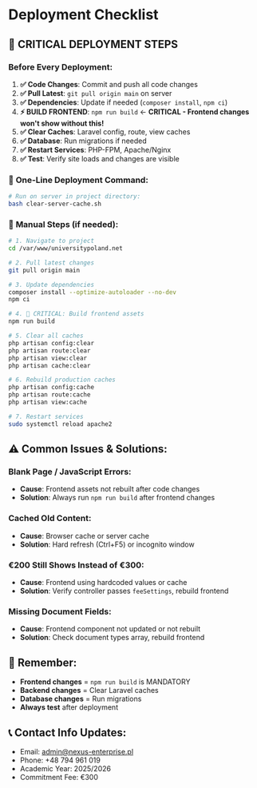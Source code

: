 # Deployment Checklist

## 🚨 **CRITICAL DEPLOYMENT STEPS**

### Before Every Deployment:

1. **✅ Code Changes**: Commit and push all code changes
2. **✅ Pull Latest**: `git pull origin main` on server
3. **✅ Dependencies**: Update if needed (`composer install`, `npm ci`)
4. **⚡ BUILD FRONTEND**: `npm run build` ← **CRITICAL - Frontend changes won't show without this!**
5. **✅ Clear Caches**: Laravel config, route, view caches
6. **✅ Database**: Run migrations if needed
7. **✅ Restart Services**: PHP-FPM, Apache/Nginx
8. **✅ Test**: Verify site loads and changes are visible

### 🔧 **One-Line Deployment Command:**

```bash
# Run on server in project directory:
bash clear-server-cache.sh
```

### 📝 **Manual Steps (if needed):**

```bash
# 1. Navigate to project
cd /var/www/universitypoland.net

# 2. Pull latest changes  
git pull origin main

# 3. Update dependencies
composer install --optimize-autoloader --no-dev
npm ci

# 4. 🚨 CRITICAL: Build frontend assets
npm run build

# 5. Clear all caches
php artisan config:clear
php artisan route:clear  
php artisan view:clear
php artisan cache:clear

# 6. Rebuild production caches
php artisan config:cache
php artisan route:cache
php artisan view:cache

# 7. Restart services
sudo systemctl reload apache2
```

## ⚠️ **Common Issues & Solutions:**

### **Blank Page / JavaScript Errors:**
- **Cause**: Frontend assets not rebuilt after code changes
- **Solution**: Always run `npm run build` after frontend changes

### **Cached Old Content:**
- **Cause**: Browser cache or server cache
- **Solution**: Hard refresh (Ctrl+F5) or incognito window

### **€200 Still Shows Instead of €300:**
- **Cause**: Frontend using hardcoded values or cache
- **Solution**: Verify controller passes `feeSettings`, rebuild frontend

### **Missing Document Fields:**
- **Cause**: Frontend component not updated or not rebuilt
- **Solution**: Check document types array, rebuild frontend

## 🎯 **Remember:**
- **Frontend changes** = `npm run build` is MANDATORY
- **Backend changes** = Clear Laravel caches
- **Database changes** = Run migrations
- **Always test** after deployment

## 📞 **Contact Info Updates:**
- Email: admin@nexus-enterprise.pl  
- Phone: +48 794 961 019
- Academic Year: 2025/2026
- Commitment Fee: €300